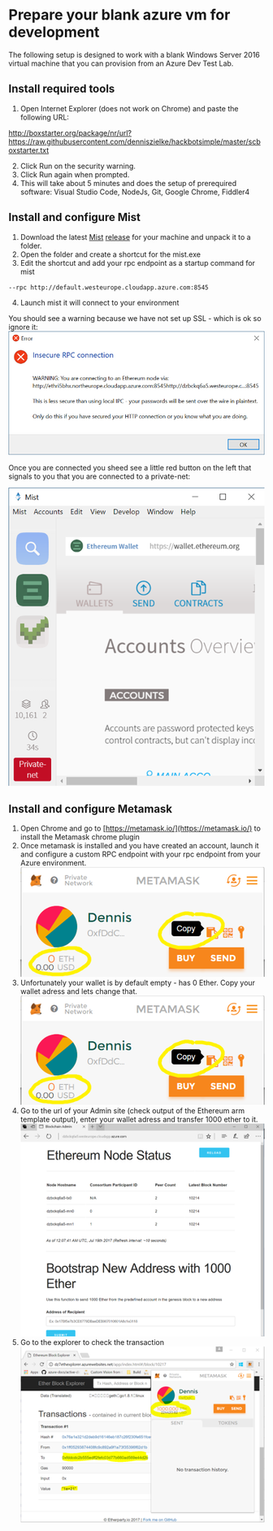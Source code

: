# Prepare your blank azure vm for development
The following setup is designed to work with a blank Windows Server 2016 virtual machine that you can provision from an Azure Dev Test Lab.

## Install required tools
1. Open Internet Explorer (does not work on Chrome) and paste the following URL: 

http://boxstarter.org/package/nr/url?https://raw.githubusercontent.com/denniszielke/hackbotsimple/master/scboxstarter.txt

2. Click Run on the security warning. 
3. Click Run again when prompted. 
4. This will take about 5 minutes and does the setup of prerequired software: Visual Studio Code, NodeJs, Git, Google Chrome, Fiddler4

## Install and configure Mist
1. Download the latest [Mist](https://github.com/ethereum/mist) [release](https://github.com/ethereum/mist/releases) for your machine and unpack it to a folder.
2. Open the folder and create a shortcut for the mist.exe
3. Edit the shortcut and add your rpc endpoint as a startup command for mist
~~~
--rpc http://default.westeurope.cloudapp.azure.com:8545  
~~~
4. Launch mist it will connect to your environment

You should  see a warning because we have not set up SSL - which is ok so ignore it: ![Mist warning](./images/mistwarningpopup.png)

Once you are connected you sheed see a little red button on the left that signals to you that you are connected to a private-net:

![Mist warning](./images/mistnetview.png)

## Install and configure Metamask
1. Open Chrome and go to [https://metamask.io/](https://metamask.io/) to install the Metamask chrome plugin
2. Once metamask is installed and you have created an account, launch it and configure a custom RPC endpoint with your rpc endpoint from your Azure environment.
![Metamask](./images/metamask.png)
3. Unfortunately your wallet is by default empty - has 0 Ether. Copy your wallet adress and lets change that.
![Metamask](./images/metamaskaccount.png)
4. Go to the url of your Admin site (check output of the Ethereum arm template output), enter your wallet adress and transfer 1000 ether to it.
![Admin Site](./images/adminsiteview.png)
5. Go to the explorer to check the transaction
![Transfer](./images/transferexplorer.png)